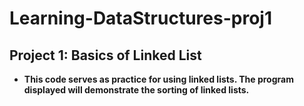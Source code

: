 # Learning-DataStructures-proj1
<h2>Project 1: Basics of Linked List</h2>

- <b>This code serves as practice for using linked lists. The program displayed will demonstrate the sorting of linked lists.</b>
